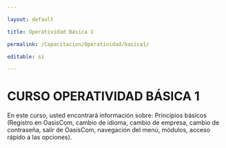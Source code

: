 ```yaml
---

layout: default

title: Operatividad Básica 1

permalink: /Capacitacion/Operatividad/basica1/

editable: si

---
```




# CURSO OPERATIVIDAD BÁSICA 1  


En este curso, usted encontrará información sobre: Principios básicos (Registro en OasisCom, cambio de idioma, cambio de empresa, cambio de contraseña, salir de OasisCom, navegación del menú, módulos, acceso rápido a las opciones).  









